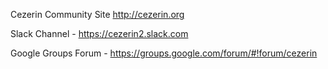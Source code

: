 Cezerin Community Site http://cezerin.org

Slack Channel - https://cezerin2.slack.com

Google Groups Forum - https://groups.google.com/forum/#!forum/cezerin

